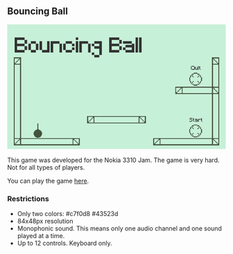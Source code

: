 ## Bouncing Ball
![](images/Banner.png)

This game was developed for the Nokia 3310 Jam.
The game is very hard. Not for all types of players.

You can play the game [here](https://smeurfy.itch.io/bouncing-ball).

### Restrictions
- Only two colors: #c7f0d8 #43523d
- 84x48px resolution
- Monophonic sound. This means only one audio channel and one sound played at a time.
- Up to 12 controls. Keyboard only.
